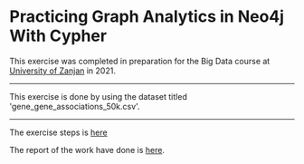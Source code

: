 # Practicing Graph Analytics in Neo4j With Cypher

This exercise was completed in preparation for the Big Data course at [University of Zanjan](https://www.znu.ac.ir/en) in 2021.

---

This exercise is done by using the dataset titled 'gene_gene_associations_50k.csv'.

---

The exercise steps is [here](LabPractice7_Neo4j.pdf)

The report of the work have done is [here](Neo4j-report.pdf).



